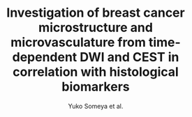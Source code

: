 ---
cat: ciel
subcat: neurophysics
bestof: false
author: Yuko Someya et al.
title: Investigation of breast cancer microstructure and microvasculature from time-dependent DWI and CEST in correlation with histological biomarkers
journal: Scientific Reports
year: 2022
type: article
url: https -//www.nature.com/articles/s41598-022-10081-7
doi: 10.1038/s41598-022-10081-7
---
